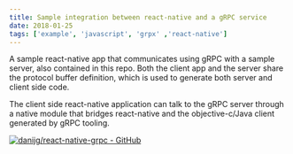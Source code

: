 ```yaml
---
title: Sample integration between react-native and a gRPC service
date: 2018-01-25
tags: ['example', 'javascript', 'grpx' ,'react-native']
---
```


A sample react-native app that communicates using gRPC with a sample server, also contained in this repo. Both the client app and the server share the protocol buffer definition, which is used to generate both server and client side code.

The client side react-native application can talk to the gRPC server through a native module that bridges react-native and the objective-c/Java client generated by gRPC tooling.

[![danijg/react-native-grpc - GitHub](https://gh-card.dev/repos/danijg/react-native-grpc.svg?fullname=)](https://github.com/danijg/react-native-grpc)
